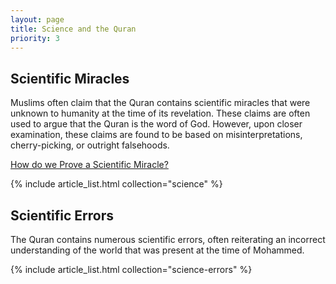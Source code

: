 ```yaml
---
layout: page
title: Science and the Quran
priority: 3
---
```


## Scientific Miracles

Muslims often claim that the Quran contains scientific miracles that were unknown to humanity at the time of its revelation. These claims are often used to argue that the Quran is the word of God. However, upon closer examination, these claims are found to be based on misinterpretations, cherry-picking, or outright falsehoods.

[How do we Prove a Scientific Miracle?](/quran/facts)

{% include article_list.html collection="science" %}

## Scientific Errors

The Quran contains numerous scientific errors, often reiterating an incorrect understanding of the world that was present at the time of Mohammed.

{% include article_list.html collection="science-errors" %}
